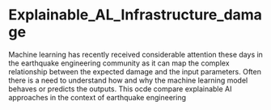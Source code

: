 # Explainable_AL_Infrastructure_damage
Machine learning has recently received considerable attention these days in the earthquake engineering community as it can map the complex relationship between the expected damage and the input parameters. Often there is a need to understand how and why the machine learning model behaves or predicts the outputs. This ocde compare explainable AI approaches in the context of earthquake engineering
